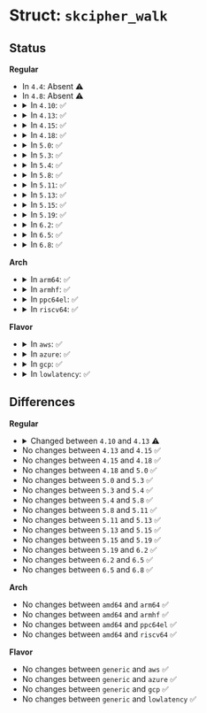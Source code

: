 # Struct: <code>skcipher_walk</code>

## Status
<b>Regular</b>
<ul>
<li>
In <code>4.4</code>: Absent ⚠️
</li>
<li>
In <code>4.8</code>: Absent ⚠️
</li>
<li>
<details>
<summary>In <code>4.10</code>: ✅</summary>

```c
struct skcipher_walk {
    union (anon) src;
    union (anon) dst;
    struct scatter_walk in;
    unsigned int nbytes;
    struct scatter_walk out;
    unsigned int total;
    struct list_head buffers;
    u8 *page;
    u8 *buffer;
    u8 *oiv;
    void *iv;
    unsigned int ivsize;
    int flags;
    unsigned int blocksize;
    unsigned int chunksize;
    unsigned int alignmask;
};
```
</details>
</li>
<li>
<details>
<summary>In <code>4.13</code>: ✅</summary>

```c
struct skcipher_walk {
    union (anon) src;
    union (anon) dst;
    struct scatter_walk in;
    unsigned int nbytes;
    struct scatter_walk out;
    unsigned int total;
    struct list_head buffers;
    u8 *page;
    u8 *buffer;
    u8 *oiv;
    void *iv;
    unsigned int ivsize;
    int flags;
    unsigned int blocksize;
    unsigned int stride;
    unsigned int alignmask;
};
```
</details>
</li>
<li>
<details>
<summary>In <code>4.15</code>: ✅</summary>

```c
struct skcipher_walk {
    union (anon) src;
    union (anon) dst;
    struct scatter_walk in;
    unsigned int nbytes;
    struct scatter_walk out;
    unsigned int total;
    struct list_head buffers;
    u8 *page;
    u8 *buffer;
    u8 *oiv;
    void *iv;
    unsigned int ivsize;
    int flags;
    unsigned int blocksize;
    unsigned int stride;
    unsigned int alignmask;
};
```
</details>
</li>
<li>
<details>
<summary>In <code>4.18</code>: ✅</summary>

```c
struct skcipher_walk {
    union (anon) src;
    union (anon) dst;
    struct scatter_walk in;
    unsigned int nbytes;
    struct scatter_walk out;
    unsigned int total;
    struct list_head buffers;
    u8 *page;
    u8 *buffer;
    u8 *oiv;
    void *iv;
    unsigned int ivsize;
    int flags;
    unsigned int blocksize;
    unsigned int stride;
    unsigned int alignmask;
};
```
</details>
</li>
<li>
<details>
<summary>In <code>5.0</code>: ✅</summary>

```c
struct skcipher_walk {
    union (anon) src;
    union (anon) dst;
    struct scatter_walk in;
    unsigned int nbytes;
    struct scatter_walk out;
    unsigned int total;
    struct list_head buffers;
    u8 *page;
    u8 *buffer;
    u8 *oiv;
    void *iv;
    unsigned int ivsize;
    int flags;
    unsigned int blocksize;
    unsigned int stride;
    unsigned int alignmask;
};
```
</details>
</li>
<li>
<details>
<summary>In <code>5.3</code>: ✅</summary>

```c
struct skcipher_walk {
    union (anon) src;
    union (anon) dst;
    struct scatter_walk in;
    unsigned int nbytes;
    struct scatter_walk out;
    unsigned int total;
    struct list_head buffers;
    u8 *page;
    u8 *buffer;
    u8 *oiv;
    void *iv;
    unsigned int ivsize;
    int flags;
    unsigned int blocksize;
    unsigned int stride;
    unsigned int alignmask;
};
```
</details>
</li>
<li>
<details>
<summary>In <code>5.4</code>: ✅</summary>

```c
struct skcipher_walk {
    union (anon) src;
    union (anon) dst;
    struct scatter_walk in;
    unsigned int nbytes;
    struct scatter_walk out;
    unsigned int total;
    struct list_head buffers;
    u8 *page;
    u8 *buffer;
    u8 *oiv;
    void *iv;
    unsigned int ivsize;
    int flags;
    unsigned int blocksize;
    unsigned int stride;
    unsigned int alignmask;
};
```
</details>
</li>
<li>
<details>
<summary>In <code>5.8</code>: ✅</summary>

```c
struct skcipher_walk {
    union (anon) src;
    union (anon) dst;
    struct scatter_walk in;
    unsigned int nbytes;
    struct scatter_walk out;
    unsigned int total;
    struct list_head buffers;
    u8 *page;
    u8 *buffer;
    u8 *oiv;
    void *iv;
    unsigned int ivsize;
    int flags;
    unsigned int blocksize;
    unsigned int stride;
    unsigned int alignmask;
};
```
</details>
</li>
<li>
<details>
<summary>In <code>5.11</code>: ✅</summary>

```c
struct skcipher_walk {
    union (anon) src;
    union (anon) dst;
    struct scatter_walk in;
    unsigned int nbytes;
    struct scatter_walk out;
    unsigned int total;
    struct list_head buffers;
    u8 *page;
    u8 *buffer;
    u8 *oiv;
    void *iv;
    unsigned int ivsize;
    int flags;
    unsigned int blocksize;
    unsigned int stride;
    unsigned int alignmask;
};
```
</details>
</li>
<li>
<details>
<summary>In <code>5.13</code>: ✅</summary>

```c
struct skcipher_walk {
    union (anon) src;
    union (anon) dst;
    struct scatter_walk in;
    unsigned int nbytes;
    struct scatter_walk out;
    unsigned int total;
    struct list_head buffers;
    u8 *page;
    u8 *buffer;
    u8 *oiv;
    void *iv;
    unsigned int ivsize;
    int flags;
    unsigned int blocksize;
    unsigned int stride;
    unsigned int alignmask;
};
```
</details>
</li>
<li>
<details>
<summary>In <code>5.15</code>: ✅</summary>

```c
struct skcipher_walk {
    union (anon) src;
    union (anon) dst;
    struct scatter_walk in;
    unsigned int nbytes;
    struct scatter_walk out;
    unsigned int total;
    struct list_head buffers;
    u8 *page;
    u8 *buffer;
    u8 *oiv;
    void *iv;
    unsigned int ivsize;
    int flags;
    unsigned int blocksize;
    unsigned int stride;
    unsigned int alignmask;
};
```
</details>
</li>
<li>
<details>
<summary>In <code>5.19</code>: ✅</summary>

```c
struct skcipher_walk {
    union (anon) src;
    union (anon) dst;
    struct scatter_walk in;
    unsigned int nbytes;
    struct scatter_walk out;
    unsigned int total;
    struct list_head buffers;
    u8 *page;
    u8 *buffer;
    u8 *oiv;
    void *iv;
    unsigned int ivsize;
    int flags;
    unsigned int blocksize;
    unsigned int stride;
    unsigned int alignmask;
};
```
</details>
</li>
<li>
<details>
<summary>In <code>6.2</code>: ✅</summary>

```c
struct skcipher_walk {
    union (anon) src;
    union (anon) dst;
    struct scatter_walk in;
    unsigned int nbytes;
    struct scatter_walk out;
    unsigned int total;
    struct list_head buffers;
    u8 *page;
    u8 *buffer;
    u8 *oiv;
    void *iv;
    unsigned int ivsize;
    int flags;
    unsigned int blocksize;
    unsigned int stride;
    unsigned int alignmask;
};
```
</details>
</li>
<li>
<details>
<summary>In <code>6.5</code>: ✅</summary>

```c
struct skcipher_walk {
    union (anon) src;
    union (anon) dst;
    struct scatter_walk in;
    unsigned int nbytes;
    struct scatter_walk out;
    unsigned int total;
    struct list_head buffers;
    u8 *page;
    u8 *buffer;
    u8 *oiv;
    void *iv;
    unsigned int ivsize;
    int flags;
    unsigned int blocksize;
    unsigned int stride;
    unsigned int alignmask;
};
```
</details>
</li>
<li>
<details>
<summary>In <code>6.8</code>: ✅</summary>

```c
struct skcipher_walk {
    union (anon) src;
    union (anon) dst;
    struct scatter_walk in;
    unsigned int nbytes;
    struct scatter_walk out;
    unsigned int total;
    struct list_head buffers;
    u8 *page;
    u8 *buffer;
    u8 *oiv;
    void *iv;
    unsigned int ivsize;
    int flags;
    unsigned int blocksize;
    unsigned int stride;
    unsigned int alignmask;
};
```
</details>
</li>
</ul>
<b>Arch</b>
<ul>
<li>
<details>
<summary>In <code>arm64</code>: ✅</summary>

```c
struct skcipher_walk {
    union (anon) src;
    union (anon) dst;
    struct scatter_walk in;
    unsigned int nbytes;
    struct scatter_walk out;
    unsigned int total;
    struct list_head buffers;
    u8 *page;
    u8 *buffer;
    u8 *oiv;
    void *iv;
    unsigned int ivsize;
    int flags;
    unsigned int blocksize;
    unsigned int stride;
    unsigned int alignmask;
};
```
</details>
</li>
<li>
<details>
<summary>In <code>armhf</code>: ✅</summary>

```c
struct skcipher_walk {
    union (anon) src;
    union (anon) dst;
    struct scatter_walk in;
    unsigned int nbytes;
    struct scatter_walk out;
    unsigned int total;
    struct list_head buffers;
    u8 *page;
    u8 *buffer;
    u8 *oiv;
    void *iv;
    unsigned int ivsize;
    int flags;
    unsigned int blocksize;
    unsigned int stride;
    unsigned int alignmask;
};
```
</details>
</li>
<li>
<details>
<summary>In <code>ppc64el</code>: ✅</summary>

```c
struct skcipher_walk {
    union (anon) src;
    union (anon) dst;
    struct scatter_walk in;
    unsigned int nbytes;
    struct scatter_walk out;
    unsigned int total;
    struct list_head buffers;
    u8 *page;
    u8 *buffer;
    u8 *oiv;
    void *iv;
    unsigned int ivsize;
    int flags;
    unsigned int blocksize;
    unsigned int stride;
    unsigned int alignmask;
};
```
</details>
</li>
<li>
<details>
<summary>In <code>riscv64</code>: ✅</summary>

```c
struct skcipher_walk {
    union (anon) src;
    union (anon) dst;
    struct scatter_walk in;
    unsigned int nbytes;
    struct scatter_walk out;
    unsigned int total;
    struct list_head buffers;
    u8 *page;
    u8 *buffer;
    u8 *oiv;
    void *iv;
    unsigned int ivsize;
    int flags;
    unsigned int blocksize;
    unsigned int stride;
    unsigned int alignmask;
};
```
</details>
</li>
</ul>
<b>Flavor</b>
<ul>
<li>
<details>
<summary>In <code>aws</code>: ✅</summary>

```c
struct skcipher_walk {
    union (anon) src;
    union (anon) dst;
    struct scatter_walk in;
    unsigned int nbytes;
    struct scatter_walk out;
    unsigned int total;
    struct list_head buffers;
    u8 *page;
    u8 *buffer;
    u8 *oiv;
    void *iv;
    unsigned int ivsize;
    int flags;
    unsigned int blocksize;
    unsigned int stride;
    unsigned int alignmask;
};
```
</details>
</li>
<li>
<details>
<summary>In <code>azure</code>: ✅</summary>

```c
struct skcipher_walk {
    union (anon) src;
    union (anon) dst;
    struct scatter_walk in;
    unsigned int nbytes;
    struct scatter_walk out;
    unsigned int total;
    struct list_head buffers;
    u8 *page;
    u8 *buffer;
    u8 *oiv;
    void *iv;
    unsigned int ivsize;
    int flags;
    unsigned int blocksize;
    unsigned int stride;
    unsigned int alignmask;
};
```
</details>
</li>
<li>
<details>
<summary>In <code>gcp</code>: ✅</summary>

```c
struct skcipher_walk {
    union (anon) src;
    union (anon) dst;
    struct scatter_walk in;
    unsigned int nbytes;
    struct scatter_walk out;
    unsigned int total;
    struct list_head buffers;
    u8 *page;
    u8 *buffer;
    u8 *oiv;
    void *iv;
    unsigned int ivsize;
    int flags;
    unsigned int blocksize;
    unsigned int stride;
    unsigned int alignmask;
};
```
</details>
</li>
<li>
<details>
<summary>In <code>lowlatency</code>: ✅</summary>

```c
struct skcipher_walk {
    union (anon) src;
    union (anon) dst;
    struct scatter_walk in;
    unsigned int nbytes;
    struct scatter_walk out;
    unsigned int total;
    struct list_head buffers;
    u8 *page;
    u8 *buffer;
    u8 *oiv;
    void *iv;
    unsigned int ivsize;
    int flags;
    unsigned int blocksize;
    unsigned int stride;
    unsigned int alignmask;
};
```
</details>
</li>
</ul>

## Differences
<b>Regular</b>
<ul>
<li>
<details>
<summary>Changed between <code>4.10</code> and <code>4.13</code> ⚠️</summary>
<ul>
<li>
<b>Field added. </b>
<code>unsigned int stride</code>
</li>
<li>
<b>Field removed. </b>
<code>unsigned int chunksize</code>
</li>
</ul>
</details>
</li>
<li>
No changes between <code>4.13</code> and <code>4.15</code> ✅
</li>
<li>
No changes between <code>4.15</code> and <code>4.18</code> ✅
</li>
<li>
No changes between <code>4.18</code> and <code>5.0</code> ✅
</li>
<li>
No changes between <code>5.0</code> and <code>5.3</code> ✅
</li>
<li>
No changes between <code>5.3</code> and <code>5.4</code> ✅
</li>
<li>
No changes between <code>5.4</code> and <code>5.8</code> ✅
</li>
<li>
No changes between <code>5.8</code> and <code>5.11</code> ✅
</li>
<li>
No changes between <code>5.11</code> and <code>5.13</code> ✅
</li>
<li>
No changes between <code>5.13</code> and <code>5.15</code> ✅
</li>
<li>
No changes between <code>5.15</code> and <code>5.19</code> ✅
</li>
<li>
No changes between <code>5.19</code> and <code>6.2</code> ✅
</li>
<li>
No changes between <code>6.2</code> and <code>6.5</code> ✅
</li>
<li>
No changes between <code>6.5</code> and <code>6.8</code> ✅
</li>
</ul>
<b>Arch</b>
<ul>
<li>
No changes between <code>amd64</code> and <code>arm64</code> ✅
</li>
<li>
No changes between <code>amd64</code> and <code>armhf</code> ✅
</li>
<li>
No changes between <code>amd64</code> and <code>ppc64el</code> ✅
</li>
<li>
No changes between <code>amd64</code> and <code>riscv64</code> ✅
</li>
</ul>
<b>Flavor</b>
<ul>
<li>
No changes between <code>generic</code> and <code>aws</code> ✅
</li>
<li>
No changes between <code>generic</code> and <code>azure</code> ✅
</li>
<li>
No changes between <code>generic</code> and <code>gcp</code> ✅
</li>
<li>
No changes between <code>generic</code> and <code>lowlatency</code> ✅
</li>
</ul>
